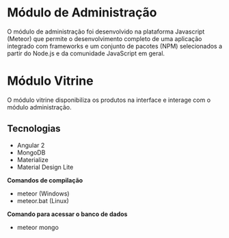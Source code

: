 # Módulo de Administração
O módulo de administração foi desenvolvido na plataforma Javascript (Meteor) que permite o desenvolvimento completo de uma aplicação integrado com frameworks e um conjunto de pacotes (NPM) selecionados a partir do Node.js e da comunidade JavaScript em geral.

# Módulo Vitrine 
O módulo vitrine disponibiliza os produtos na interface e interage com o módulo administração.

## Tecnologias
- Angular 2
- MongoDB
- Materialize
- Material Design Lite

**Comandos de compilação**
- meteor (Windows)
- meteor.bat (Linux)

**Comando para acessar o banco de dados**
- meteor mongo
